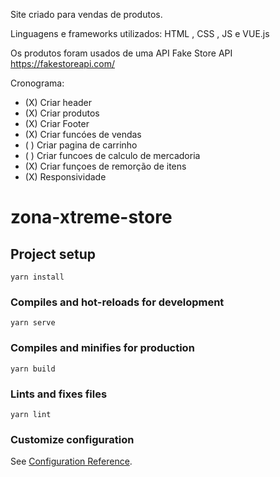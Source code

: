 Site criado para vendas de produtos.

Linguagens e frameworks utilizados: HTML , CSS , JS e VUE.js

Os produtos foram usados de uma API 
Fake Store API
https://fakestoreapi.com/

Cronograma:

- (X) Criar header
- (X) Criar produtos
- (X) Criar Footer
- (X) Criar funcóes de vendas
- ( ) Criar pagina de carrinho
- ( ) Criar funcoes de calculo de mercadoria
- (X) Criar funçoes de remorção de itens
- (X) Responsividade

# zona-xtreme-store

## Project setup
```
yarn install
```

### Compiles and hot-reloads for development
```
yarn serve
```

### Compiles and minifies for production
```
yarn build
```

### Lints and fixes files
```
yarn lint
```

### Customize configuration
See [Configuration Reference](https://cli.vuejs.org/config/).
